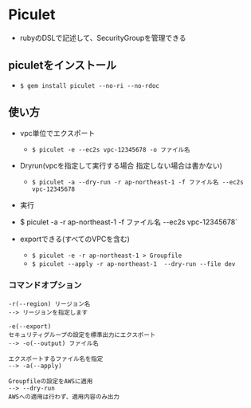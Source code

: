 # Piculet

- rubyのDSLで記述して、SecurityGroupを管理できる

## piculetをインストール
- `$ gem install piculet --no-ri --no-rdoc`

## 使い方
- vpc単位でエクスポート
  - `$ piculet -e --ec2s vpc-12345678 -o ファイル名`
- Dryrun(vpcを指定して実行する場合 指定しない場合は書かない)
  - `$ piculet -a --dry-run -r ap-northeast-1 -f ファイル名 --ec2s vpc-12345678`
-  実行
  - $ piculet -a -r ap-northeast-1 -f ファイル名 --ec2s vpc-12345678`

- exportできる(すべてのVPCを含む)
  - `$ piculet -e -r ap-northeast-1 > Groupfile`
  - `$ piculet --apply -r ap-northeast-1  --dry-run --file dev`

### コマンドオプション
```
-r(--region) リージョン名
--> リージョンを指定します

-e(--export)
セキュリティグループの設定を標準出力にエクスポート
--> -o(--output) ファイル名

エクスポートするファイル名を指定
--> -a(--apply)

Groupfileの設定をAWSに適用
--> --dry-run
AWSへの適用は行わず、適用内容のみ出力
```
